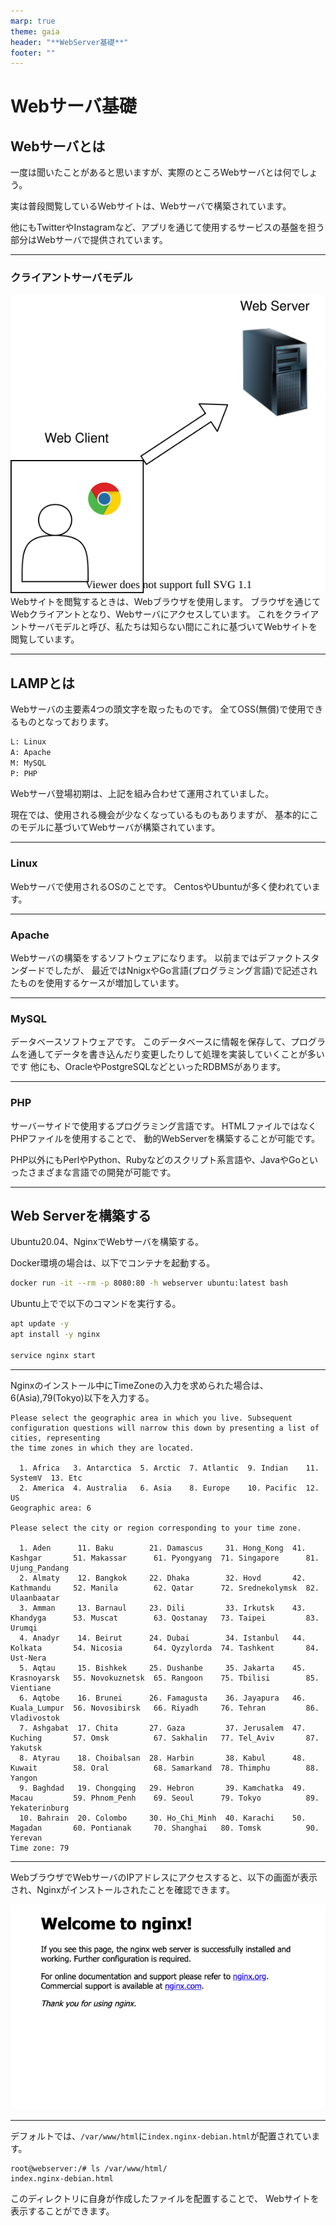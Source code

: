 ```yaml
---
marp: true
theme: gaia
header: "**WebServer基礎**"
footer: ""
---
```


# Webサーバ基礎

## Webサーバとは

一度は聞いたことがあると思いますが、実際のところWebサーバとは何でしょう。

実は普段閲覧しているWebサイトは、Webサーバで構築されています。

他にもTwitterやInstagramなど、アプリを通じて使用するサービスの基盤を担う部分はWebサーバで提供されています。

---

### クライアントサーバモデル

![Web Server](img/webserver.dio.svg)  
Webサイトを閲覧するときは、Webブラウザを使用します。
ブラウザを通じてWebクライアントとなり、Webサーバにアクセスしています。
これをクライアントサーバモデルと呼び、私たちは知らない間にこれに基づいてWebサイトを閲覧しています。

---

## LAMPとは

Webサーバの主要素4つの頭文字を取ったものです。
全てOSS(無償)で使用できるものとなっております。

```txt
L: Linux
A: Apache
M: MySQL
P: PHP
```

Webサーバ登場初期は、上記を組み合わせて運用されていました。

現在では、使用される機会が少なくなっているものもありますが、
基本的にこのモデルに基づいてWebサーバが構築されています。

---

### Linux

Webサーバで使用されるOSのことです。
CentosやUbuntuが多く使われています。

---

### Apache

Webサーバの構築をするソフトウェアになります。
以前まではデファクトスタンダードでしたが、
最近ではNnigxやGo言語(プログラミング言語)で記述されたものを使用するケースが増加しています。

---

### MySQL

データベースソフトウェアです。
このデータベースに情報を保存して、プログラムを通してデータを書き込んだり変更したりして処理を実装していくことが多いです
他にも、OracleやPostgreSQLなどといったRDBMSがあります。

---

### PHP

サーバーサイドで使用するプログラミング言語です。
HTMLファイルではなくPHPファイルを使用することで、
動的WebServerを構築することが可能です。

PHP以外にもPerlやPython、Rubyなどのスクリプト系言語や、JavaやGoといったさまざまな言語での開発が可能です。

---

## Web Serverを構築する

Ubuntu20.04、NginxでWebサーバを構築する。

Docker環境の場合は、以下でコンテナを起動する。

```bash
docker run -it --rm -p 8080:80 -h webserver ubuntu:latest bash
```

Ubuntu上でで以下のコマンドを実行する。

```bash
apt update -y
apt install -y nginx

service nginx start
```

---

Nginxのインストール中にTimeZoneの入力を求められた場合は、
6(Asia),79(Tokyo)以下を入力する。

```log
Please select the geographic area in which you live. Subsequent configuration questions will narrow this down by presenting a list of cities, representing
the time zones in which they are located.

  1. Africa   3. Antarctica  5. Arctic  7. Atlantic  9. Indian    11. SystemV  13. Etc
  2. America  4. Australia   6. Asia    8. Europe    10. Pacific  12. US
Geographic area: 6

Please select the city or region corresponding to your time zone.

  1. Aden      11. Baku        21. Damascus     31. Hong_Kong  41. Kashgar       51. Makassar      61. Pyongyang  71. Singapore      81. Ujung_Pandang
  2. Almaty    12. Bangkok     22. Dhaka        32. Hovd       42. Kathmandu     52. Manila        62. Qatar      72. Srednekolymsk  82. Ulaanbaatar
  3. Amman     13. Barnaul     23. Dili         33. Irkutsk    43. Khandyga      53. Muscat        63. Qostanay   73. Taipei         83. Urumqi
  4. Anadyr    14. Beirut      24. Dubai        34. Istanbul   44. Kolkata       54. Nicosia       64. Qyzylorda  74. Tashkent       84. Ust-Nera
  5. Aqtau     15. Bishkek     25. Dushanbe     35. Jakarta    45. Krasnoyarsk   55. Novokuznetsk  65. Rangoon    75. Tbilisi        85. Vientiane
  6. Aqtobe    16. Brunei      26. Famagusta    36. Jayapura   46. Kuala_Lumpur  56. Novosibirsk   66. Riyadh     76. Tehran         86. Vladivostok
  7. Ashgabat  17. Chita       27. Gaza         37. Jerusalem  47. Kuching       57. Omsk          67. Sakhalin   77. Tel_Aviv       87. Yakutsk
  8. Atyrau    18. Choibalsan  28. Harbin       38. Kabul      48. Kuwait        58. Oral          68. Samarkand  78. Thimphu        88. Yangon
  9. Baghdad   19. Chongqing   29. Hebron       39. Kamchatka  49. Macau         59. Phnom_Penh    69. Seoul      79. Tokyo          89. Yekaterinburg
  10. Bahrain  20. Colombo     30. Ho_Chi_Minh  40. Karachi    50. Magadan       60. Pontianak     70. Shanghai   80. Tomsk          90. Yerevan
Time zone: 79
```

---

WebブラウザでWebサーバのIPアドレスにアクセスすると、以下の画面が表示され、Nginxがインストールされたことを確認できます。

![welcome to nginx!](./img/welcome_to_nginx!.png)

---

デフォルトでは、`/var/www/html`に`index.nginx-debian.html`が配置されています。

```log
root@webserver:/# ls /var/www/html/
index.nginx-debian.html
```

このディレクトリに自身が作成したファイルを配置することで、
Webサイトを表示することができます。
